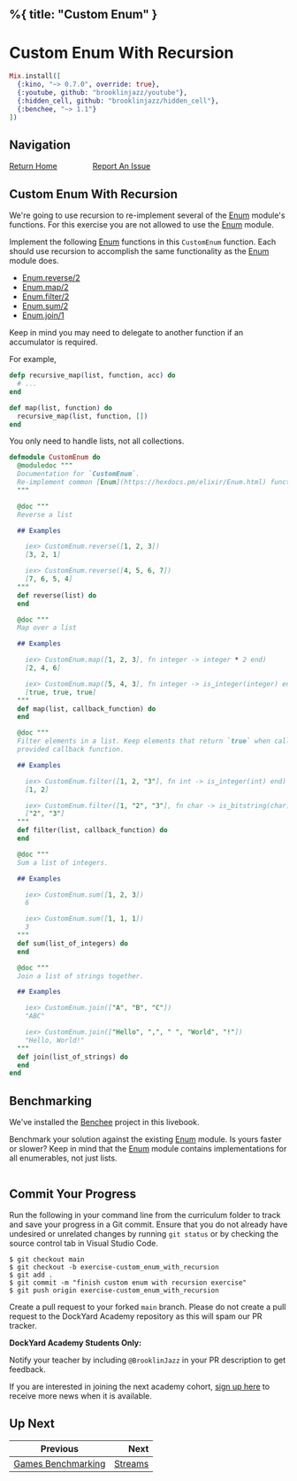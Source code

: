 %{
  title: "Custom Enum"
}
---
# Custom Enum With Recursion

```elixir
Mix.install([
  {:kino, "~> 0.7.0", override: true},
  {:youtube, github: "brooklinjazz/youtube"},
  {:hidden_cell, github: "brooklinjazz/hidden_cell"},
  {:benchee, "~> 1.1"}
])
```

## Navigation

[Return Home](../start.livemd)<span style="padding: 0 30px"></span>
[Report An Issue](https://github.com/DockYard-Academy/beta_curriculum/issues/new?assignees=&labels=&template=issue.md&title=)

## Custom Enum With Recursion

We're going to use recursion to re-implement several of the [Enum](https://hexdocs.pm/elixir/Enum.html) module's functions. For this exercise
you are not allowed to use the [Enum](https://hexdocs.pm/elixir/Enum.html) module.

Implement the following [Enum](https://hexdocs.pm/elixir/Enum.html) functions in this `CustomEnum` function. Each should use recursion
to accomplish the same functionality as the [Enum](https://hexdocs.pm/elixir/Enum.html) module does.

* [Enum.reverse/2](https://hexdocs.pm/elixir/Enum.html#reverse/2)
* [Enum.map/2](https://hexdocs.pm/elixir/Enum.html#map/2)
* [Enum.filter/2](https://hexdocs.pm/elixir/Enum.html#filter/2)
* [Enum.sum/2](https://hexdocs.pm/elixir/Enum.html#sum/2)
* [Enum.join/1](https://hexdocs.pm/elixir/Enum.html#join/1)

Keep in mind you may need to delegate to another function if an accumulator is required.

For example,

<!-- livebook:{"force_markdown":true} -->

```elixir
defp recursive_map(list, function, acc) do
  # ...
end

def map(list, function) do
  recursive_map(list, function, [])
end
```

You only need to handle lists, not all collections.

```elixir
defmodule CustomEnum do
  @moduledoc """
  Documentation for `CustomEnum`.
  Re-implement common [Enum](https://hexdocs.pm/elixir/Enum.html) functions using recursion.
  """

  @doc """
  Reverse a list

  ## Examples

    iex> CustomEnum.reverse([1, 2, 3])
    [3, 2, 1]

    iex> CustomEnum.reverse([4, 5, 6, 7])
    [7, 6, 5, 4]
  """
  def reverse(list) do
  end

  @doc """
  Map over a list

  ## Examples

    iex> CustomEnum.map([1, 2, 3], fn integer -> integer * 2 end)
    [2, 4, 6]

    iex> CustomEnum.map([5, 4, 3], fn integer -> is_integer(integer) end)
    [true, true, true]
  """
  def map(list, callback_function) do
  end

  @doc """
  Filter elements in a list. Keep elements that return `true` when called with the
  provided callback function.

  ## Examples

    iex> CustomEnum.filter([1, 2, "3"], fn int -> is_integer(int) end)
    [1, 2]

    iex> CustomEnum.filter([1, "2", "3"], fn char -> is_bitstring(char) end)
    ["2", "3"]
  """
  def filter(list, callback_function) do
  end

  @doc """
  Sum a list of integers.

  ## Examples

    iex> CustomEnum.sum([1, 2, 3])
    6

    iex> CustomEnum.sum([1, 1, 1])
    3
  """
  def sum(list_of_integers) do
  end

  @doc """
  Join a list of strings together.

  ## Examples

    iex> CustomEnum.join(["A", "B", "C"])
    "ABC"

    iex> CustomEnum.join(["Hello", ",", " ", "World", "!"])
    "Hello, World!"
  """
  def join(list_of_strings) do
  end
end
```

## Benchmarking

We've installed the [Benchee](https://github.com/bencheeorg/benchee) project in this livebook.

Benchmark your solution against the existing [Enum](https://hexdocs.pm/elixir/Enum.html) module. Is yours faster or slower? Keep in mind that the [Enum](https://hexdocs.pm/elixir/Enum.html) module contains implementations for all enumerables, not just lists.

```elixir

```

## Commit Your Progress

Run the following in your command line from the curriculum folder to track and save your progress in a Git commit.
Ensure that you do not already have undesired or unrelated changes by running `git status` or by checking the source control tab in Visual Studio Code.

```
$ git checkout main
$ git checkout -b exercise-custom_enum_with_recursion
$ git add .
$ git commit -m "finish custom enum with recursion exercise"
$ git push origin exercise-custom_enum_with_recursion
```

Create a pull request to your forked `main` branch. Please do not create a pull request to the DockYard Academy repository as this will spam our PR tracker.

**DockYard Academy Students Only:**

Notify your teacher by including `@BrooklinJazz` in your PR description to get feedback.

If you are interested in joining the next academy cohort, [sign up here](https://academy.dockyard.com/) to receive more news when it is available.

## Up Next

| Previous                                                     | Next                                 |
| ------------------------------------------------------------ | -----------------------------------: |
| [Games Benchmarking](../exercises/games_benchmarking.livemd) | [Streams](../reading/streams.livemd) |

